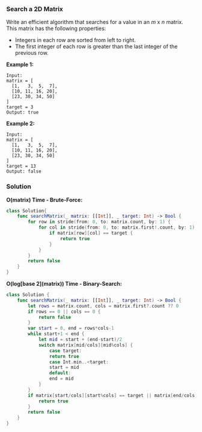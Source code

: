 
### Search a 2D Matrix

Write an efficient algorithm that searches for a value in an *m* x *n* matrix.</br>
This matrix has the following properties:

* Integers in each row are sorted from left to right.
* The first integer of each row is greater than the last integer of the previous row.

__Example 1:__
```
Input:
matrix = [
  [1,   3,  5,  7],
  [10, 11, 16, 20],
  [23, 30, 34, 50]
]
target = 3
Output: true
```
__Example 2:__
```
Input:
matrix = [
  [1,   3,  5,  7],
  [10, 11, 16, 20],
  [23, 30, 34, 50]
]
target = 13
Output: false
```

### Solution
__O(matrix) Time - Brute-Force:__
```Swift
class Solution{
    func searchMatrix(_ matrix: [[Int]], _ target: Int) -> Bool {
        for row in stride(from: 0, to: matrix.count, by: 1) {
            for col in stride(from: 0, to: matrix.first!.count, by: 1) {
                if matrix[row][col] == target {
                    return true
                }
            }
        }
        return false
    }
}
```
__O(log\[base 2\](matrix)) Time - Binary-Search:__
```Swift
class Solution {
    func searchMatrix(_ matrix: [[Int]], _ target: Int) -> Bool {
        let rows = matrix.count, cols = matrix.first?.count ?? 0
        if rows == 0 || cols == 0 {
            return false
        }
        var start = 0, end = rows*cols-1
        while start+1 < end {
            let mid = start + (end-start)/2
            switch matrix[mid/cols][mid%cols] {
                case target:
                return true
                case Int.min..<target:
                start = mid
                default:
                end = mid
            }
        }
        if matrix[start/cols][start%cols] == target || matrix[end/cols][end%cols] == target {
            return true
        }
        return false
    }
}
```